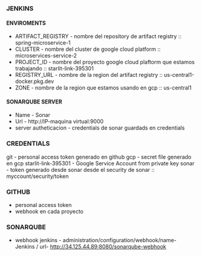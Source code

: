 ### JENKINS
#### ENVIROMENTS
- ARTIFACT_REGISTRY - nombre del repository de artifact registry :: spring-microservice-1
- CLUSTER - nombre del cluster de google cloud platform :: microservices-service-2
- PROJECT_ID - nombre del proyecto google cloud plaftorm que estamos trabajando :: starlit-link-395301
- REGISTRY_URL - nombre de la region del artifact registry :: us-central1-docker.pkg.dev
- ZONE - nombre de la region que estamos usando en gcp :: us-central1

#### SONARQUBE SERVER
- Name - Sonar
- Url - http://IP-maquina virtual:9000
- server autheticacion - credentials de sonar guardads en credentials

### CREDENTIALS
git - personal access token generado en github
gcp - secret file generado en gcp
starlit-link-395301 - Google Service Account from private key
sonar - token generado desde sonar desde el security de sonar :: myccount/security/token


### GITHUB
- personal access token
- webhook en cada proyecto 

### SONARQUBE
- webhook jenkins - administration/configuration/webhook/name- Jenkins / url- http://34.125.44.89:8080/sonarqube-webhook